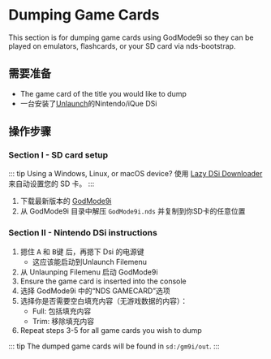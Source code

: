 # Dumping Game Cards

This section is for dumping game cards using GodMode9i so they can be played on emulators, flashcards, or your SD card via nds-bootstrap.

## 需要准备
- The game card of the title you would like to dump
- 一台安装了[Unlaunch](installing-unlaunch)的Nintendo/iQue DSi

## 操作步骤
### Section I - SD card setup

::: tip
Using a Windows, Linux, or macOS device? 使用 [Lazy DSi Downloader](lazy-dsi-downloader) 来自动设置您的 SD 卡。
:::

1. 下载最新版本的 [GodMode9i](https://github.com/RocketRobz/godmode9i/releases)
1. 从 GodMode9i 目录中解压 `GodMode9i.nds` 并复制到你SD卡的任意位置

### Section II - Nintendo DSi instructions
1. 摁住 <kbd class="face">A</kbd> 和 <kbd class="face">B</kbd>键 后，再摁下 Dsi 的电源键
   - 这应该能启动到Unlaunch Filemenu
1. 从 Unlaunping Filemenu 启动 GodMode9i
1. Ensure the game card is inserted into the console
1. 选择 GodMode9i 中的“NDS GAMECARD”选项
1. 选择你是否需要空白填充内容（无游戏数据的内容）：
   - Full: 包括填充内容
   - Trim: 移除填充内容
1. Repeat steps 3-5 for all game cards you wish to dump

::: tip
The dumped game cards will be found in `sd:/gm9i/out`.
:::
